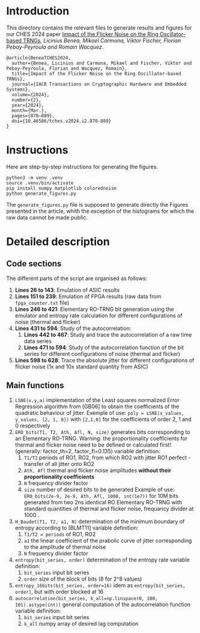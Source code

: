 # Introduction

This directory contains the relevant files to generate results and figures for our CHES 2024 paper [Impact of the Flicker Noise on the Ring Oscillator-based TRNGs](https://tches.iacr.org/index.php/TCHES/article/view/11450), _Licinius Benea, Mikael Carmona, Viktor Fischer, Florian Pebay-Peyroula and Romain Wacquez_.

```
@article{BeneaTCHES2024,
  author={Benea, Licinius and Carmona, Mikael and Fischer, Viktor and Pebay-Peyroula, Florian and Wacquez, Romain},
  title={Impact of the Flicker Noise on the Ring Oscillator-based TRNGs},
  journal={IACR Transactions on Cryptographic Hardware and Embedded Systems},
  volume={2024},
  number={2},
  year={2024},
  month={Mar.},
  pages={870–889},
  doi={10.46586/tches.v2024.i2.870-889}
}
```

# Instructions

Here are step-by-step instructions for generating the figures.

```
python3 -m venv .venv
source .venv/bin/activate
pip install numpy matplotlib colorednoise
python generate_figures.py
```
The `generate_figures.py` file is supposed to generate directly the Figures presented in the article, whith the exception of the histograms for which the raw data cannot be made public.

# Detailed description

## Code sections

The different parts of the script are organised as follows:
1. **Lines 26 to 143**: Emulation of ASIC results 
2. **Lines 151 to 239**: Emulation of FPGA results (raw data from `fpga_counter.txt` file)
3. **Lines 246 to 421**: Elementary RO-TRNG bit generation using the emulator and entropy rate calculation for different configurations of noise (thermal and flicker)
4. **Lines 431 to 594**: Study of the autocorrelation:
   1. **Lines 442 to 467**: Study and trace the autocorrelation of a raw time data series
   2. **Lines 471 to 594**: Study of the autocorrelation function of the bit series for different configurations of noise (thermal and flicker)
5. **Lines 598 to 628**: Trace the absolute jitter for different configurations of flicker noise (1x and 10x standard quantity from ASIC)

## Main functions

1. `LSNE(x,y,a)` implementation of the Least squares normalized Error Regression algorithm from [GB06] to obtain the coefficients of the quadratic behaviour of jitter. Exemple of use: `poly = LSNE(x_values, y_values, [2, 1, 0])`  with `[2,1,0]` for the coefficients of order 2, 1 and 0 respectively
2. `ERO_bits(T1, T2, Ath, Afl, N, size)` generates bits corresponding to an Elementary RO-TRNG. Warning: the proportionality coefficients for thermal and flicker noise need to be defined or calculated first! (generally: factor_th=2, factor_fl=0.135)
variable definition:
   1. `T1/T2` periods of RO1, RO2, from which RO2 with jitter RO1 perfect - transfer of all jitter onto RO2 
   2. `Ath, Afl` thermal and flicker noise amplitudes **without their proportionality coefficients**
   3. `N` frequency divider factor
   4. `size` number of desired bits to be generated
Example of use: `ERO_bits(2e-9, 2e-9, Ath, Afl, 1000, int(1e7))` for 10M  bits generated from two 2ns identical RO Elementary RO-TRNG with standard quantities of thermal and flicker noise, frequancy divider at 1000 .
3. `H_Baudet(T1, T2, a1, N)` determination of the minimum boundary of entropy according to [BLMT11] variable definition:
   1. `T1/T2 = periods` of RO1, RO2
   2. `a1` the linear coefficient of the prabolic curve of jitter corresponding to the amplitude of thermal noise 
   3. `N` frequency divider factor
4. `entropy(bit_series, order)` determination of the entropy rate variable definition:
   1. `bit_series` input bit series
   2. `order` size of the block of bits (8 for 2^8 values)
5. `entropy_16bits(bit_series, order=16)` idem as `entropy(bit_series, order)`, but with order blocked at 16 
6. `autocorrelation(bit_series, k_all=np.linspace(0, 100, 101).astype(int))` general computation of the autocorrelation function variable definition:
   1. `bit_series` input bit series
   2. `k_all` numpy array of desired lag computation 
